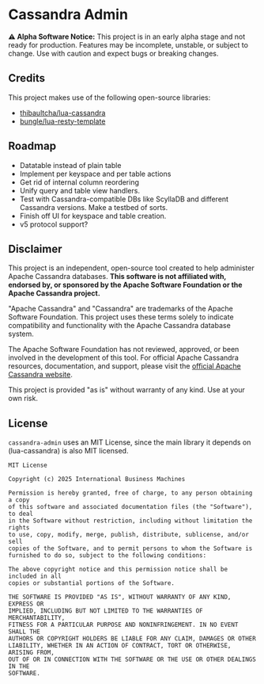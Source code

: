 # Cassandra Admin

**⚠️ Alpha Software Notice:** This project is in an early alpha stage and not ready for production. Features may be incomplete, unstable, or subject to change. Use with caution and expect bugs or breaking changes.

## Credits
This project makes use of the following open-source libraries:
- [thibaultcha/lua-cassandra](https://github.com/thibaultcha/lua-cassandra)
- [bungle/lua-resty-template](https://github.com/bungle/lua-resty-template)


## Roadmap

* Datatable instead of plain table
* Implement per keyspace and per table actions
* Get rid of internal column reordering
* Unify query and table view handlers.
* Test with Cassandra-compatible DBs like ScyllaDB and different Cassandra versions. Make a testbed of sorts.
* Finish off UI for keyspace and table creation.
* v5 protocol support?


## Disclaimer

This project is an independent, open-source tool created to help administer Apache Cassandra databases. **This software is not affiliated with, endorsed by, or sponsored by the Apache Software Foundation or the Apache Cassandra project.**

"Apache Cassandra" and "Cassandra" are trademarks of the Apache Software Foundation. This project uses these terms solely to indicate compatibility and functionality with the Apache Cassandra database system.

The Apache Software Foundation has not reviewed, approved, or been involved in the development of this tool. For official Apache Cassandra resources, documentation, and support, please visit the [official Apache Cassandra website](https://cassandra.apache.org/).

This project is provided "as is" without warranty of any kind. Use at your own risk.

## License

`cassandra-admin` uses an MIT License, since the main library it depends on (lua-cassandra) is also MIT licensed.

```
MIT License

Copyright (c) 2025 International Business Machines

Permission is hereby granted, free of charge, to any person obtaining a copy
of this software and associated documentation files (the "Software"), to deal
in the Software without restriction, including without limitation the rights
to use, copy, modify, merge, publish, distribute, sublicense, and/or sell
copies of the Software, and to permit persons to whom the Software is
furnished to do so, subject to the following conditions:

The above copyright notice and this permission notice shall be included in all
copies or substantial portions of the Software.

THE SOFTWARE IS PROVIDED "AS IS", WITHOUT WARRANTY OF ANY KIND, EXPRESS OR
IMPLIED, INCLUDING BUT NOT LIMITED TO THE WARRANTIES OF MERCHANTABILITY,
FITNESS FOR A PARTICULAR PURPOSE AND NONINFRINGEMENT. IN NO EVENT SHALL THE
AUTHORS OR COPYRIGHT HOLDERS BE LIABLE FOR ANY CLAIM, DAMAGES OR OTHER
LIABILITY, WHETHER IN AN ACTION OF CONTRACT, TORT OR OTHERWISE, ARISING FROM,
OUT OF OR IN CONNECTION WITH THE SOFTWARE OR THE USE OR OTHER DEALINGS IN THE
SOFTWARE.

```
